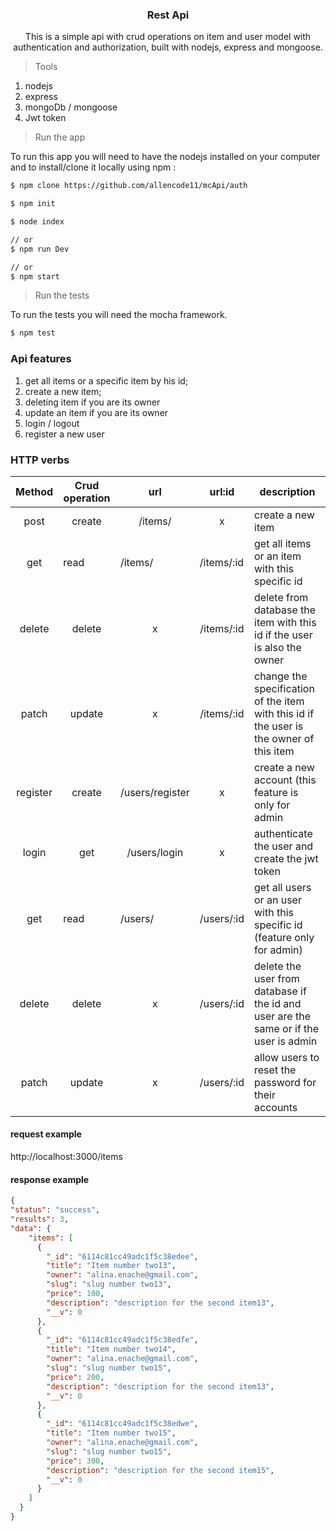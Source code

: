 ### <div align = "center">Rest Api

 <div align = "center"> This is a simple api with crud operations on  item and user model with authentication and authorization, built with nodejs, express and mongoose.
</div>

>Tools
1. nodejs
2. express
3. mongoDb / mongoose
4. Jwt token

> Run the app

To run this app you will need to have the nodejs installed on your computer and to install/clone it locally using npm :
```bash
$ npm clone https://github.com/allencode11/mcApi/auth

$ npm init

$ node index

// or 
$ npm run Dev

// or
$ npm start
```

> Run the tests

To run the tests you will need the mocha framework. 

```bash
$ npm test
```
 ### Api features 
1. get all items or a specific item by his id;
2. create a new item;
3. deleting item if you are its owner
4. update an item if you are its owner
5. login / logout
6. register a new user


### HTTP verbs

|  <center> Method </center>| <center> Crud operation </center> | <center> url </center>|<center> url:id </center> | <center> description </center> |
|---|---|---|---|---|
| <center> post </center>| <center> create </center> |  <center> /items/ </center>|  <center> x </center> | create a new item |
| <center> get </center> | read |  /items/ | /items/:id| get all items or an item with this specific id |
| <center> delete </center> | <center> delete </center> |  <center> x </center> | <center> /items/:id </center> | delete from database the item with this id if the user is also the owner |
| <center> patch </center> | <center> update </center> |  <center> x </center> | <center> /items/:id </center> | change the specification of the item with this id if the user is the owner of this item |
| <center> register </center> | <center> create </center> | <center> /users/register </center> | <center> x </center> | create a new account (this feature is only for admin |
| <center> login </center> | <center> get </center> | <center> /users/login </center> | <center> x </center> | authenticate the user and create the jwt token |
| <center> get </center> | read |  /users/ | /users/:id| get all users or an user with this specific id (feature only for admin)|
| <center> delete </center> | <center> delete </center> |  <center> x </center> | <center> /users/:id </center> | delete the user from database if the id and user are the same or if the user is admin |
| <center> patch </center> | <center> update </center> |  <center> x </center> | <center> /users/:id </center> | allow users to reset the password for their accounts |


#### request example
http://localhost:3000/items


#### response example
```json
{
"status": "success",
"results": 3,
"data": {
    "items": [
      {
        "_id": "6114c81cc49adc1f5c38edee",
        "title": "Item number two13",
        "owner": "alina.enache@gmail.com",
        "slug": "slug number two13",
        "price": 100,
        "description": "description for the second item13",
        "__v": 0
      },
      {
        "_id": "6114c81cc49adc1f5c38edfe",
        "title": "Item number two14",
        "owner": "alina.enache@gmail.com",
        "slug": "slug number two15",
        "price": 200,
        "description": "description for the second item13",
        "__v": 0
      },
      {
        "_id": "6114c81cc49adc1f5c38edwe",
        "title": "Item number two15",
        "owner": "alina.enache@gmail.com",
        "slug": "slug number two15",
        "price": 300,
        "description": "description for the second item15",
        "__v": 0
      }
    ]
  }
}
```
